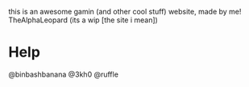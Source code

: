 this is an awesome gamin (and other cool stuff) website,
made by me! TheAlphaLeopard (its a wip [the site i mean])

<h1>Help</h1>
@binbashbanana
@3kh0
@ruffle